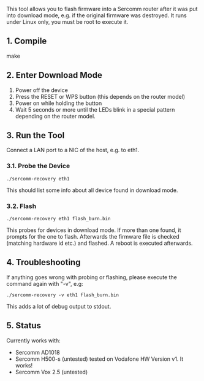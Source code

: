 This tool allows you to flash firmware into a Sercomm router after it
was put into download mode, e.g. if the original firmware was destroyed.
It runs under Linux only, you must be root to execute it.

## 1. Compile


make


## 2. Enter Download Mode

 1. Power off the device
 2. Press the RESET or WPS button (this depends on the router model)
 3. Power on while holding the button
 4. Wait 5 seconds or more until the LEDs blink in a special pattern depending on the router model.


## 3. Run the Tool

Connect a LAN port to a NIC of the host, e.g. to eth1.

### 3.1. Probe the Device
`./sercomm-recovery eth1`

This should list some info about all device found in download mode.


### 3.2. Flash


`./sercomm-recovery eth1 flash_burn.bin`

This probes for devices in download mode. If more than one found, it
prompts for the one to flash. Afterwards the firmware file is checked
(matching hardware id etc.) and flashed. A reboot is executed afterwards.


## 4. Troubleshooting

If anything goes wrong with probing or flashing, please execute the command
again with "-v", e.g:

`./sercomm-recovery -v eth1 flash_burn.bin`

This adds a lot of debug output to stdout.


## 5. Status

Currently works with:  

* Sercomm AD1018
* Sercomm H500-s (untested) tested on Vodafone HW Version v1. It works!
* Sercomm Vox 2.5 (untested)
